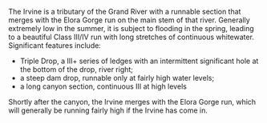 The Irvine is a tributary of the Grand River with a runnable section that merges with the Elora Gorge run on the main stem of that river. Generally extremely low in the summer, it is subject to flooding in the spring, leading to a beautiful Class III/IV run with long stretches of continuous whitewater. Significant features include:

- Triple Drop, a III+ series of ledges with an intermittent significant hole at the bottom of the drop, river right;
- a steep dam drop, runnable only at fairly high water levels;
- a long canyon section, continuous III at high levels

Shortly after the canyon, the Irvine merges with the Elora Gorge run, which will generally be running fairly high if the Irvine has come in.

